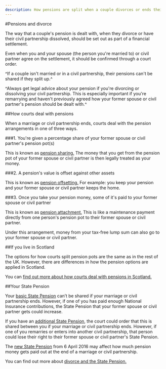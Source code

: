 ```yaml
---
description: How pensions are split when a couple divorces or ends their civil partnership.
---
```


#Pensions and divorce

The way that a couple's pension is dealt with, when they divorce or have their civil partnership dissolved, should be set out as part of a financial settlement.

Even when you and your spouse (the person you're married to) or civil partner agree on the settlement, it should be confirmed through a court order.

^If a couple isn't married or in a civil partnership, their pensions can't be shared if they split up.^

^Always get legal advice about your pension if you're divorcing or dissolving your civil partnership. This is especially important if you're remarrying and haven't previously agreed how your former spouse or civil partner's pension should be dealt with.^


##How courts deal with pensions

When a marriage or civil partnership ends, courts deal with the pension arrangements in one of three ways.

###1. You're given a percentage share of your former spouse or civil partner's pension pot(s)

This is known as [pension sharing.](http://www.pensionsadvisoryservice.org.uk/about-pensions/when-things-change/when-relationships-end/pension-sharing) The money that you get from the pension pot of your former spouse or civil partner is then legally treated as your money.

###2. A pension's value is offset against other assets

This is known as [pension offsetting.](http://www.pensionsadvisoryservice.org.uk/about-pensions/when-things-change/when-relationships-end/pension-offsetting) For example: you keep your pension and your former spouse or civil partner keeps the home.

###3. Once you take your pension money, some of it's paid to your former spouse or civil partner

This is known as [pension attachment.](http://www.pensionsadvisoryservice.org.uk/about-pensions/when-things-change/when-relationships-end/pension-earmarking) This is like a maintenance payment directly from one person's pension pot to their former spouse or civil partner.

Under this arrangement, money from your tax-free lump sum can also go to your former spouse or civil partner.


##If you live in Scotland

The options for how courts split pension pots are the same as in the rest of the UK. However, there are differences in how the pension options are applied in Scotland.

You can [find out more about how courts deal with pensions in Scotland.](https://www.moneyadviceservice.org.uk/en/articles/dividing-pensions-on-divorce-or-dissolution)


##Your State Pension


Your [basic State Pension](https://www.gov.uk/state-pension) can’t be shared if your marriage or civil partnership ends. However, if one of you has paid enough National Insurance contributions, the State Pension that your former spouse or civil partner gets could increase.


If you have an [additional State Pension](https://www.gov.uk/additional-state-pension), the court could order that this is shared between you if your marriage or civil partnership ends. However, if one of you remarries or enters into another civil partnership, that person could lose their right to their former spouse or civil partner's State Pension.


The [new State Pension](https://www.gov.uk/new-state-pension) from 6 April 2016 may affect how much pension money gets paid out at the end of a marriage or civil partnership.


You can find out more about [divorce and the State Pension.](http://www.pensionsadvisoryservice.org.uk/about-pensions/the-state-pension/state-pension-and-divorce-dissolution)
